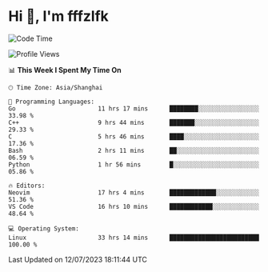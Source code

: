 # Hi 👋, I'm fffzlfk

<!--START_SECTION:waka-->
![Code Time](http://img.shields.io/badge/Code%20Time-294%20hrs%209%20mins-blue)

![Profile Views](http://img.shields.io/badge/Profile%20Views-0-blue)

📊 **This Week I Spent My Time On** 

```text
🕑︎ Time Zone: Asia/Shanghai

💬 Programming Languages: 
Go                       11 hrs 17 mins      ████████░░░░░░░░░░░░░░░░░   33.98 % 
C++                      9 hrs 44 mins       ███████░░░░░░░░░░░░░░░░░░   29.33 % 
C                        5 hrs 46 mins       ████░░░░░░░░░░░░░░░░░░░░░   17.36 % 
Bash                     2 hrs 11 mins       ██░░░░░░░░░░░░░░░░░░░░░░░   06.59 % 
Python                   1 hr 56 mins        █░░░░░░░░░░░░░░░░░░░░░░░░   05.86 % 

🔥 Editors: 
Neovim                   17 hrs 4 mins       █████████████░░░░░░░░░░░░   51.36 % 
VS Code                  16 hrs 10 mins      ████████████░░░░░░░░░░░░░   48.64 % 

💻 Operating System: 
Linux                    33 hrs 14 mins      █████████████████████████   100.00 % 
```


 Last Updated on 12/07/2023 18:11:44 UTC
<!--END_SECTION:waka-->
